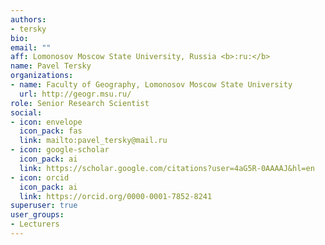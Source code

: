 ```yaml
---
authors:
- tersky
bio:
email: ""
aff: Lomonosov Moscow State University, Russia <b>:ru:</b>
name: Pavel Tersky
organizations:
- name: Faculty of Geography, Lomonosov Moscow State University
  url: http://geogr.msu.ru/
role: Senior Research Scientist
social:
- icon: envelope
  icon_pack: fas
  link: mailto:pavel_tersky@mail.ru
- icon: google-scholar
  icon_pack: ai
  link: https://scholar.google.com/citations?user=4aG5R-0AAAAJ&hl=en
- icon: orcid
  icon_pack: ai
  link: https://orcid.org/0000-0001-7852-8241
superuser: true
user_groups:
- Lecturers
---
```



